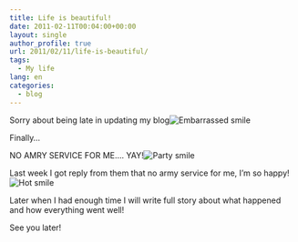 ```yaml
---
title: Life is beautiful!
date: 2011-02-11T00:04:00+00:00
layout: single
author_profile: true
url: 2011/02/11/life-is-beautiful/
tags:
  - My life
lang: en
categories: 
  - blog
---
```

Sorry about being late in updating my blog![Embarrassed smile](http://lh6.ggpht.com/_vaUVXcmC3OI/TVR85aos2nI/AAAAAAAADkM/Ste6dxXdKYM/wlEmoticon-embarrassedsmile%5B2%5D.png?imgmax=800) 

Finally…

NO AMRY SERVICE FOR ME…. YAY!![Party smile](http://lh6.ggpht.com/_vaUVXcmC3OI/TVR88PcFJhI/AAAAAAAADkQ/9Q3AKkDDhQQ/wlEmoticon-partysmile%5B2%5D.png?imgmax=800) 

Last week I got reply from them that no army service for me, I’m so happy!![Hot smile](http://lh5.ggpht.com/_vaUVXcmC3OI/TVR8_EQkb7I/AAAAAAAADkU/sj9QS7Ok7ME/wlEmoticon-hotsmile%5B2%5D.png?imgmax=800) 

Later when I had enough time I will write full story about what happened and how everything went well!

See you later!